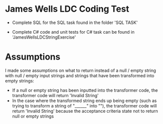 # James Wells LDC Coding Test

- Complete SQL for the SQL task found in the folder 'SQL TASK'

- Complete C# code and unit tests for C# task can be found in 'JamesWellsLDCStringExercise'



# Assumptions

I made some assumptions on what to return instead of a null / empty string with null / empty input strings and strings that have been transformed into empty strings:

- If a null or empty string has been inputted into the transformer code, the transformer code will return 'Invalid String'
- In the case where the transformed string ends up being empty (such as trying to transform a string of "______" into ""), the transformer code will return 'Invalid String' because the acceptance criteria state not to return null or empty strings
